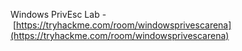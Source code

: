 Windows PrivEsc Lab - [https://tryhackme.com/room/windowsprivescarena](https://tryhackme.com/room/windowsprivescarena)

